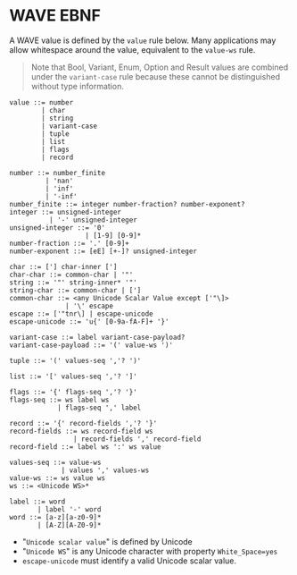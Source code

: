 # WAVE EBNF

A WAVE value is defined by the `value` rule below. Many applications may allow
whitespace around the value, equivalent to the `value-ws` rule.

> Note that Bool, Variant, Enum, Option and Result values are combined under
> the `variant-case` rule because these cannot be distinguished without type
> information.

```ebnf
value ::= number
        | char
        | string
        | variant-case
        | tuple
        | list
        | flags
        | record

number ::= number_finite
         | 'nan'
         | 'inf'
         | '-inf'
number_finite ::= integer number-fraction? number-exponent?
integer ::= unsigned-integer
          | '-' unsigned-integer
unsigned-integer ::= '0'
                   | [1-9] [0-9]*
number-fraction ::= '.' [0-9]+
number-exponent ::= [eE] [+-]? unsigned-integer

char ::= ['] char-inner [']
char-char ::= common-char | '"'
string ::= '"' string-inner* '"'
string-char ::= common-char | [']
common-char ::= <any Unicode Scalar Value except ['"\]>
              | '\' escape
escape ::= ['"tnr\] | escape-unicode
escape-unicode ::= 'u{' [0-9a-fA-F]+ '}'

variant-case ::= label variant-case-payload?
variant-case-payload ::= '(' value-ws ')'

tuple ::= '(' values-seq ','? ')'

list ::= '[' values-seq ','? ']'

flags ::= '{' flags-seq ','? '}'
flags-seq ::= ws label ws
            | flags-seq ',' label

record ::= '{' record-fields ','? '}'
record-fields ::= ws record-field ws
                | record-fields ',' record-field
record-field ::= label ws ':' ws value

values-seq ::= value-ws
             | values ',' values-ws
value-ws ::= ws value ws
ws ::= <Unicode WS>*

label ::= word
       | label '-' word
word ::= [a-z][a-z0-9]*
       | [A-Z][A-Z0-9]*
```

* "`Unicode scalar value`" is defined by Unicode
* "`Unicode WS`" is any Unicode character with property `White_Space=yes`
* `escape-unicode` must identify a valid Unicode scalar value.
